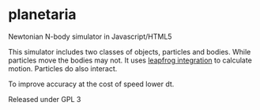 # planetaria
Newtonian N-body simulator in Javascript/HTML5

This simulator includes two classes of objects, particles and bodies. While particles move the bodies may not. It uses [leapfrog integration](https://en.wikipedia.org/wiki/Leapfrog_integration) to calculate motion. Particles do also interact.

To improve accuracy at the cost of speed lower dt.

Released under GPL 3
